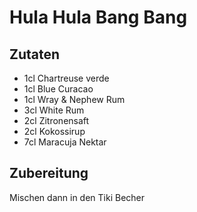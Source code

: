 # Hula Hula Bang Bang

## Zutaten

- 1cl Chartreuse verde
- 1cl Blue Curacao
- 1cl Wray & Nephew Rum
- 3cl White Rum
- 2cl Zitronensaft
- 2cl Kokossirup
- 7cl Maracuja Nektar

## Zubereitung

Mischen dann in den Tiki Becher
